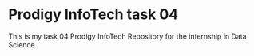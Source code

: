 # Prodigy InfoTech task 04
This is my task 04 Prodigy InfoTech Repository for the internship in Data Science.

